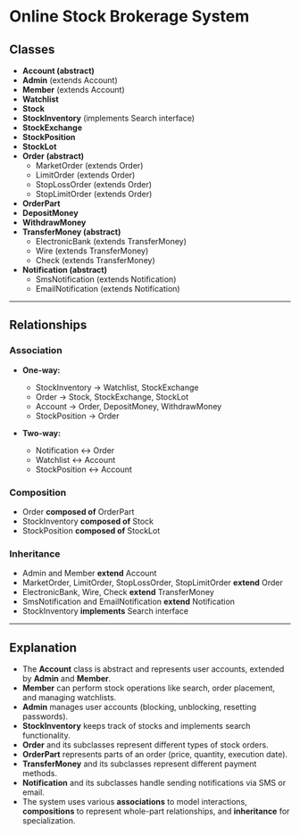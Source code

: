# Online Stock Brokerage System

## Classes

- **Account (abstract)**
- **Admin** (extends Account)
- **Member** (extends Account)
- **Watchlist**
- **Stock**
- **StockInventory** (implements Search interface)
- **StockExchange**
- **StockPosition**
- **StockLot**
- **Order (abstract)**
    - MarketOrder (extends Order)
    - LimitOrder (extends Order)
    - StopLossOrder (extends Order)
    - StopLimitOrder (extends Order)
- **OrderPart**
- **DepositMoney**
- **WithdrawMoney**
- **TransferMoney (abstract)**
    - ElectronicBank (extends TransferMoney)
    - Wire (extends TransferMoney)
    - Check (extends TransferMoney)
- **Notification (abstract)**
    - SmsNotification (extends Notification)
    - EmailNotification (extends Notification)

---

## Relationships

### Association

- **One-way:**
    - StockInventory → Watchlist, StockExchange
    - Order → Stock, StockExchange, StockLot
    - Account → Order, DepositMoney, WithdrawMoney
    - StockPosition → Order

- **Two-way:**
    - Notification ↔ Order
    - Watchlist ↔ Account
    - StockPosition ↔ Account

### Composition

- Order **composed of** OrderPart
- StockInventory **composed of** Stock
- StockPosition **composed of** StockLot

### Inheritance

- Admin and Member **extend** Account
- MarketOrder, LimitOrder, StopLossOrder, StopLimitOrder **extend** Order
- ElectronicBank, Wire, Check **extend** TransferMoney
- SmsNotification and EmailNotification **extend** Notification
- StockInventory **implements** Search interface

---

## Explanation

- The **Account** class is abstract and represents user accounts, extended by **Admin** and **Member**.
- **Member** can perform stock operations like search, order placement, and managing watchlists.
- **Admin** manages user accounts (blocking, unblocking, resetting passwords).
- **StockInventory** keeps track of stocks and implements search functionality.
- **Order** and its subclasses represent different types of stock orders.
- **OrderPart** represents parts of an order (price, quantity, execution date).
- **TransferMoney** and its subclasses represent different payment methods.
- **Notification** and its subclasses handle sending notifications via SMS or email.
- The system uses various **associations** to model interactions, **compositions** to represent whole-part relationships, and **inheritance** for specialization.  
